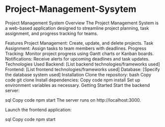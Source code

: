# Project-Management-Sysytem
 
Project Management System
Overview
The Project Management System is a web-based application designed to streamline project planning, task assignment, and progress tracking for teams.

Features
Project Management: Create, update, and delete projects.
Task Assignment: Assign tasks to team members with deadlines.
Progress Tracking: Monitor project progress using Gantt charts or Kanban boards.
Notifications: Receive alerts for upcoming deadlines and task updates.
Technologies Used
Backend: [List backend technologies/frameworks used]
Frontend: [List frontend technologies/frameworks used]
Database: [Specify the database system used]
Installation
Clone the repository:
bash
Copy code
git clone <github-url>
Install dependencies:
Copy code
npm install
Set up environment variables as necessary.
Getting Started
Start the backend server:

sql
Copy code
npm start
The server runs on http://localhost:3000.

Launch the frontend application:

sql
Copy code
npm start
